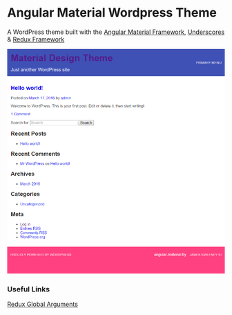 # Angular Material Wordpress Theme

A WordPress theme built with the [Angular Material Framework](https://material.angularjs.org/), [Underscores](http://underscores.me/) & [Redux Framework](https://reduxframework.com/)

![Screenshot](/screenshot.png "Optional Title")

### Useful Links
[Redux Global Arguments](https://docs.reduxframework.com/core/arguments/)